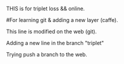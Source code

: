 THIS is for triplet loss && online.

#For learning git & adding a new layer (caffe).

This line is modified on the web (git).

Adding a new line in the branch "triplet"

Trying push a branch to the web.
